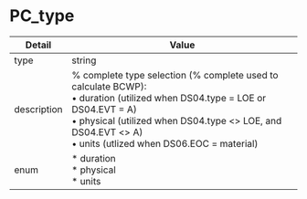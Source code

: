 # PC_type
| Detail | Value |
| ------ | ----- |
| type | string |
| description | % complete type selection (% complete used to calculate BCWP):<br/> • duration (utilized when DS04.type = LOE or DS04.EVT = A)<br/> • physical (utilized when DS04.type <> LOE, and DS04.EVT <> A)<br/> • units (utlized when DS06.EOC = material) |
| enum | * duration<br/>* physical<br/>* units |
